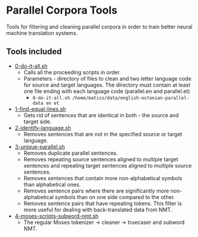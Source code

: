 # Parallel Corpora Tools
Tools for filtering and cleaning parallel corpora 
in order to train better neural machine translation systems.

Tools included
---------
* [0-do-it-all.sh](https://github.com/M4t1ss/parallel-corpora-tools/blob/master/parallel/0-do-it-all.sh)
	* Calls all the proceeding scripts in order.
	* Parameters - directory of files to clean and two letter language code for source and target languages. The directory must contain at least 
	one file ending with each language code (parallel.en and parallel.et)
		* `0-do-it-all.sh /home/matiss/data/english-estonian-parallel-data en et`
* [1-find-equal-lines.sh](https://github.com/M4t1ss/parallel-corpora-tools/blob/master/parallel/1-find-equal-lines.sh)
	* Gets rid of sentences that are identical in both - the source and target side.
* [2-identify-language.sh](https://github.com/M4t1ss/parallel-corpora-tools/blob/master/parallel/2-identify-language.sh)
	* Removes sentences that are not in the specified source or target language.
* [3-unique-parallel.sh](https://github.com/M4t1ss/parallel-corpora-tools/blob/master/parallel/3-unique-parallel.sh)
	* Removes duplicate parallel sentences.
	* Removes repeating source sentences aligned to multiple target sentences and repeating target sentences aligned to multiple source sentences.
	* Removes sentences that contain more non-alphabetical symbols than alphabetical ones.
	* Removes sentence pairs where there are significantly more non-alphabetical symbols than on one side compared to the other.
	* Removes sentence pairs that have repeating tokens. This filter is more useful for dealing with back-translated data from NMT.
* [4-moses-scripts-subword-nmt.sh](https://github.com/M4t1ss/parallel-corpora-tools/blob/master/parallel/4-moses-scripts-subword-nmt.sh)
	* The regular Moses tokenizer -> cleaner -> truecaser and subword NMT.